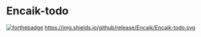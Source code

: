 # Encaik-todo
[![forthebadge](https://forthebadge.com/images/badges/uses-html.svg)](https://forthebadge.com)
https://img.shields.io/github/release/Encaik/Encaik-todo.svg
